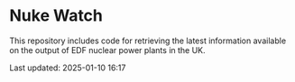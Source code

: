 # Nuke Watch

This repository includes code for retrieving the latest information available on the output of EDF nuclear power plants in the UK.

Last updated: 2025-01-10 16:17